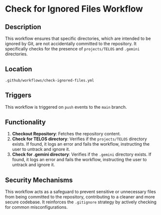 # Check for Ignored Files Workflow

## Description
This workflow ensures that specific directories, which are intended to be ignored by Git, are not accidentally committed to the repository. It specifically checks for the presence of `projects/TELOS` and `.gemini` directories.

## Location
`.github/workflows/check-ignored-files.yml`

## Triggers
This workflow is triggered on `push` events to the `main` branch.

## Functionality
1.  **Checkout Repository**: Fetches the repository content.
2.  **Check for TELOS directory**: Verifies if the `projects/TELOS` directory exists. If found, it logs an error and fails the workflow, instructing the user to untrack and ignore it.
3.  **Check for .gemini directory**: Verifies if the `.gemini` directory exists. If found, it logs an error and fails the workflow, instructing the user to untrack and ignore it.

## Security Mechanisms
This workflow acts as a safeguard to prevent sensitive or unnecessary files from being committed to the repository, contributing to a cleaner and more secure codebase. It reinforces the `.gitignore` strategy by actively checking for common misconfigurations.
